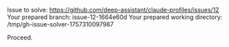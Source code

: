Issue to solve: https://github.com/deep-assistant/claude-profiles/issues/12
Your prepared branch: issue-12-1664e60d
Your prepared working directory: /tmp/gh-issue-solver-1757310097987

Proceed.